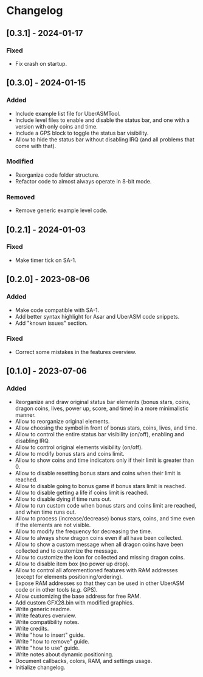 # Changelog

## [0.3.1] - 2024-01-17

### Fixed

- Fix crash on startup.

## [0.3.0] - 2024-01-15

### Added

- Include example list file for UberASMTool.
- Include level files to enable and disable the status bar, and one with a
  version with only coins and time.
- Include a GPS block to toggle the status bar visibility.
- Allow to hide the status bar without disabling IRQ (and all problems that come
  with that).

### Modified

- Reorganize code folder structure.
- Refactor code to almost always operate in 8-bit mode.

### Removed

- Remove generic example level code.

## [0.2.1] - 2024-01-03

### Fixed

- Make timer tick on SA-1.

## [0.2.0] - 2023-08-06

### Added

- Make code compatible with SA-1.
- Add better syntax highlight for Asar and UberASM code snippets.
- Add "known issues" section.

### Fixed

- Correct some mistakes in the features overview.

## [0.1.0] - 2023-07-06

### Added

- Reorganize and draw original status bar elements (bonus stars, coins, dragon
  coins, lives, power up, score, and time) in a more minimalistic manner.
- Allow to reorganize original elements.
- Allow choosing the symbol in front of bonus stars, coins, lives, and time.
- Allow to control the entire status bar visibility (on/off), enabling and
  disabling IRQ.
- Allow to control original elements visibility (on/off).
- Allow to modify bonus stars and coins limit.
- Allow to show coins and time indicators only if their limit is greater than 0.
- Allow to disable resetting bonus stars and coins when their limit is reached.
- Allow to disable going to bonus game if bonus stars limit is reached.
- Allow to disable getting a life if coins limit is reached.
- Allow to disable dying if time runs out.
- Allow to run custom code when bonus stars and coins limit are reached, and
  when time runs out.
- Allow to process (increase/decrease) bonus stars, coins, and time even if the
  elements are not visible.
- Allow to modify the frequency for decreasing the time.
- Allow to always show dragon coins even if all have been collected.
- Allow to show a custom message when all dragon coins have been collected and
  to customize the message.
- Allow to customize the icon for collected and missing dragon coins.
- Allow to disable item box (no power up drop).
- Allow to control all aforementioned features with RAM addresses (except for
  elements positioning/ordering).
- Expose RAM addresses so that they can be used in other UberASM code or in
  other tools (_e.g._ GPS).
- Allow customizing the base address for free RAM.
- Add custom GFX28.bin with modified graphics.
- Write generic readme.
- Write features overview.
- Write compatibility notes.
- Write credits.
- Write "how to insert" guide.
- Write "how to remove" guide.
- Write "how to use" guide.
- Write notes about dynamic positioning.
- Document callbacks, colors, RAM, and settings usage.
- Initialize changelog.

